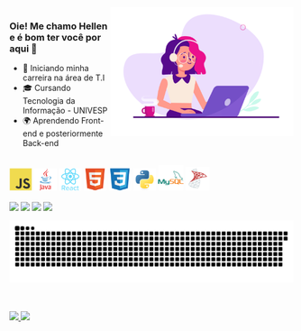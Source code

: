 <img src = "github-1.gif" width = "325px" align = "right">

### Oie! Me chamo Hellen e é bom ter você por aqui 🌼

 - 🚀 Iniciando minha carreira na área de T.I
 - 🎓 Cursando Tecnologia da Informação - UNIVESP
 - 🌍 Aprendendo Front-end e posteriormente Back-end
 

<div style="display: inline_block"><br>
 
  <img src="https://github.com/devicons/devicon/blob/master/icons/javascript/javascript-original.svg" title="JavaScript" alt="JavaScript" width="40" height="40"/>
  <img src="https://github.com/devicons/devicon/blob/master/icons/java/java-original-wordmark.svg" title="Java" alt="Java" width="40" height="40"/>
  <img src="https://github.com/devicons/devicon/blob/master/icons/react/react-original-wordmark.svg" title="React" alt="React" width="40" height="40"/>
  <img src="https://raw.githubusercontent.com/devicons/devicon/master/icons/html5/html5-original.svg" title="React" alt="React" width="40" height="40"/>
  <img src="https://raw.githubusercontent.com/devicons/devicon/master/icons/css3/css3-original.svg" title="React" alt="React" width="40" height="40"/>
  <img src="https://raw.githubusercontent.com/devicons/devicon/master/icons/python/python-original.svg" title="React" alt="React" width="40" height="40"/>
  <img src = "icons8-logo-mysql-48.png" width="45" height="45"/>
  <img src = "icons8-microsoft-sql-server-48.png" width="42" height="42"/>
   <br></br>
</div>
  
  <div>
 <a href="https://www.linkedin.com/in/hellen-macedo-9304aa15a/" target="_blank"><img src="https://img.shields.io/badge/-LinkedIn-%230077B5?style=for-the-badge&logo=linkedin&logoColor=white" target="_blank"></a> 
  <a href = "mailto:macedohc17@gmail.com"><img src="https://img.shields.io/badge/Gmail-D14836?style=for-the-badge&logo=gmail&logoColor=white" target="_blank"></a>
 <a href="https://www.instagram.com/_macedohc/" target="_blank"><img src="https://img.shields.io/badge/-Instagram-E4405F?style=for-the-badge&logo=instagram&logoColor=white" target="_blank"></a> 
   <a href = "mailto:hellen_carolina@live.com"><img src="https://img.shields.io/badge/Outlook-0078D4?style=for-the-badge&logo=microsoft-outlook&logoColor=white" target="_blank"></a>

  ![Snake animation](https://github.com/Fe-grr/Fe-grr/blob/output/github-contribution-grid-snake.svg)
 
</div>

<div>
  <a href="https://github.com/macedohc"> <br></br>
    <img height="170em"
      src="https://github-readme-stats.vercel.app/api?username=macedohc&show_icons=true&theme=omni&include_all_commits=true&count_private=true"/> 
    <img height="170em"
      src="https://github-readme-stats.vercel.app/api/top-langs/?username=macedohc&layout=compact&langs_count=7&theme=omni"/>
</div>
